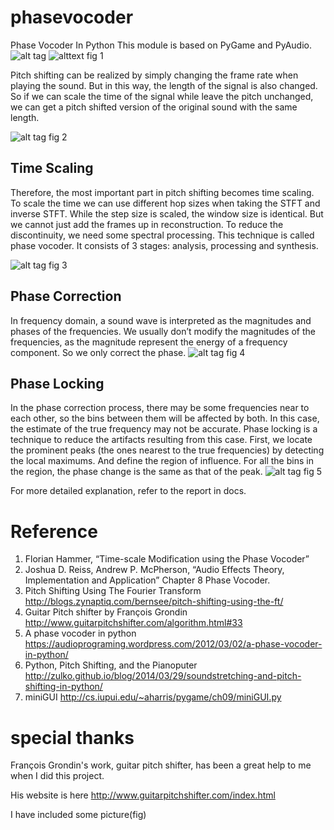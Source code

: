 # phasevocoder
Phase Vocoder In Python
This module is based on PyGame and PyAudio.
![alt tag](https://github.com/haoyu987/phasevocoder/blob/master/docs/GUI.PNG)
![alttext](https://github.com/haoyu987/phasevocoder/blob/master/docs/GUI.PNG "Fig.1")
fig 1

Pitch shifting can be realized by simply changing the frame rate when playing the sound. But in this way, the length of the signal is also changed. So if we can scale the time of the signal while leave the pitch unchanged, we can get a pitch shifted version of the original sound with the same length.

![alt tag](https://github.com/haoyu987/phasevocoder/blob/master/docs/phasevocoder.png)
fig 2

## Time Scaling
Therefore, the most important part in pitch shifting becomes time scaling. To scale the time we can use different hop sizes when taking the STFT and inverse STFT. While the step size is scaled, the window size is identical. But we cannot just add the frames up in reconstruction. To reduce the discontinuity, we need some spectral processing. This technique is called phase vocoder. It consists of 3 stages: analysis, processing and synthesis.

![alt tag](https://github.com/haoyu987/phasevocoder/blob/master/docs/stretchsound.png)
fig 3

## Phase Correction
In frequency domain, a sound wave is interpreted as the magnitudes and phases of the frequencies. We usually don’t modify the magnitudes of the frequencies, as the magnitude represent the energy of a frequency component. So we only correct the phase.
![alt tag](https://github.com/haoyu987/phasevocoder/blob/master/docs/phase.png)
fig 4

## Phase Locking
In the phase correction process, there may be some frequencies near to each other, so the bins between them will be affected by both. In this case, the estimate of the true frequency may not be accurate.
Phase locking is a technique to reduce the artifacts resulting from this case. First, we locate the prominent peaks (the ones nearest to the true frequencies) by detecting the local maximums. And define the region of influence. For all the bins in the region, the phase change is the same as that of the peak.
![alt tag](https://github.com/haoyu987/phasevocoder/blob/master/docs/phaselock.png)
fig 5

For more detailed explanation, refer to the report in docs.

# Reference
1.	Florian Hammer, “Time-scale Modification using the Phase Vocoder”
2.	Joshua D. Reiss, Andrew P. McPherson, “Audio Effects Theory, Implementation and Application” Chapter 8 Phase Vocoder.
3.	Pitch Shifting Using The Fourier Transform
http://blogs.zynaptiq.com/bernsee/pitch-shifting-using-the-ft/
4.	Guitar Pitch shifter by François Grondin
http://www.guitarpitchshifter.com/algorithm.html#33
5.	A phase vocoder in python
https://audioprograming.wordpress.com/2012/03/02/a-phase-vocoder-in-python/
6.	Python, Pitch Shifting, and the Pianoputer
http://zulko.github.io/blog/2014/03/29/soundstretching-and-pitch-shifting-in-python/
7.	miniGUI
http://cs.iupui.edu/~aharris/pygame/ch09/miniGUI.py

# special thanks
François Grondin's work, guitar pitch shifter, has been a great help to me when I did this project.

His website is here http://www.guitarpitchshifter.com/index.html

I have included some picture(fig)
